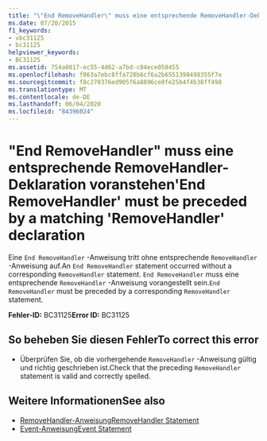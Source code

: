 ```yaml
---
title: "\"End RemoveHandler\" muss eine entsprechende RemoveHandler-Deklaration voranstehen"
ms.date: 07/20/2015
f1_keywords:
- vbc31125
- bc31125
helpviewer_keywords:
- BC31125
ms.assetid: 754a0017-ec55-4d62-a7bd-c84ece058455
ms.openlocfilehash: f863a7ebc8ffa728b6cf6a2b6551398498355f7e
ms.sourcegitcommit: f8c270376ed905f6a8896ce0fe25b4f4b38ff498
ms.translationtype: MT
ms.contentlocale: de-DE
ms.lasthandoff: 06/04/2020
ms.locfileid: "84396024"
---
```

# <a name="end-removehandler-must-be-preceded-by-a-matching-removehandler-declaration"></a><span data-ttu-id="6ec1d-102">"End RemoveHandler" muss eine entsprechende RemoveHandler-Deklaration voranstehen</span><span class="sxs-lookup"><span data-stu-id="6ec1d-102">'End RemoveHandler' must be preceded by a matching 'RemoveHandler' declaration</span></span>
<span data-ttu-id="6ec1d-103">Eine `End RemoveHandler` -Anweisung tritt ohne entsprechende `RemoveHandler` -Anweisung auf.</span><span class="sxs-lookup"><span data-stu-id="6ec1d-103">An `End RemoveHandler` statement occurred without a corresponding `RemoveHandler` statement.</span></span> <span data-ttu-id="6ec1d-104">`End RemoveHandler` muss eine entsprechende `RemoveHandler` -Anweisung vorangestellt sein.</span><span class="sxs-lookup"><span data-stu-id="6ec1d-104">`End RemoveHandler` must be preceded by a corresponding `RemoveHandler` statement.</span></span>  
  
 <span data-ttu-id="6ec1d-105">**Fehler-ID:** BC31125</span><span class="sxs-lookup"><span data-stu-id="6ec1d-105">**Error ID:** BC31125</span></span>  
  
## <a name="to-correct-this-error"></a><span data-ttu-id="6ec1d-106">So beheben Sie diesen Fehler</span><span class="sxs-lookup"><span data-stu-id="6ec1d-106">To correct this error</span></span>  
  
- <span data-ttu-id="6ec1d-107">Überprüfen Sie, ob die vorhergehende `RemoveHandler` -Anweisung gültig und richtig geschrieben ist.</span><span class="sxs-lookup"><span data-stu-id="6ec1d-107">Check that the preceding `RemoveHandler` statement is valid and correctly spelled.</span></span>  
  
## <a name="see-also"></a><span data-ttu-id="6ec1d-108">Weitere Informationen</span><span class="sxs-lookup"><span data-stu-id="6ec1d-108">See also</span></span>

- [<span data-ttu-id="6ec1d-109">RemoveHandler-Anweisung</span><span class="sxs-lookup"><span data-stu-id="6ec1d-109">RemoveHandler Statement</span></span>](../language-reference/statements/removehandler-statement.md)
- [<span data-ttu-id="6ec1d-110">Event-Anweisung</span><span class="sxs-lookup"><span data-stu-id="6ec1d-110">Event Statement</span></span>](../language-reference/statements/event-statement.md)
